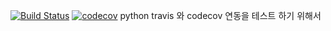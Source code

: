 [![Build Status](https://travis-ci.org/deuxksy/travis-codecov.svg?branch=master)](https://travis-ci.org/deuxksy/travis-codecov)
[![codecov](https://codecov.io/gh/deuxksy/travis-codecov/branch/master/graph/badge.svg)](https://codecov.io/gh/deuxksy/travis-codecov)
python travis 와 codecov 연동을 테스트 하기 위해서